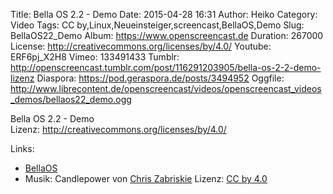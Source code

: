 Title: Bella OS 2.2 - Demo
Date: 2015-04-28 16:31
Author: Heiko
Category: Video
Tags: CC by,Linux,Neueinsteiger,screencast,BellaOS,Demo
Slug: BellaOS22_Demo
Album: https://www.openscreencast.de
Duration: 267000
License: http://creativecommons.org/licenses/by/4.0/
Youtube: ERF6pj_X2H8
Vimeo: 133491433
Tumblr: http://openscreencast.tumblr.com/post/116291203905/bella-os-2-2-demo-lizenz
Diaspora: https://pod.geraspora.de/posts/3494952
Oggfile: http://www.librecontent.de/openscreencast/videos/openscreencast_videos_demos/bellaos22_demo.ogg

Bella OS 2.2 - Demo  
Lizenz: <http://creativecommons.org/licenses/by/4.0/>

Links:

  * [BellaOS](http://www.bellaos.org/ "Link zu bellaos.org" )
  * Musik: Candlepower von [Chris Zabriskie](http://chriszabriskie.com/ "Link zu chriszabriskie.com" ) Lizenz: [CC by 4.0](http://creativecommons.org/licenses/by/4.0/)


